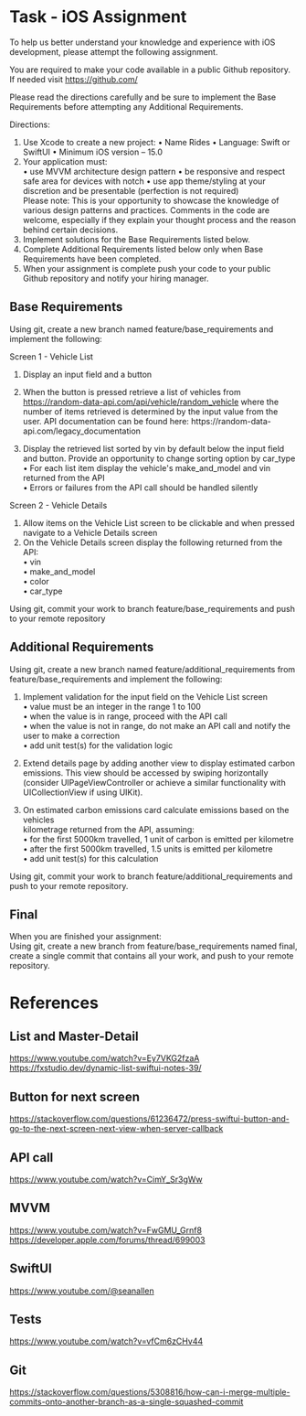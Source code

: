 #  Task - iOS Assignment 
 
To help us better understand your knowledge and experience with iOS 
development, please attempt the following assignment.  
 
You are required to make your code available in a public Github repository. If 
needed visit https://github.com/  
  
Please read the directions carefully and be sure to implement the Base 
Requirements before attempting any Additional Requirements. 
 
Directions: 
1. Use Xcode to create a new project: 
• Name Rides 
• Language: Swift or SwiftUI 
• Minimum iOS version – 15.0 
2. Your application must:  
• use MVVM architecture design pattern 
• be responsive and respect safe area for devices with notch 
• use app theme/styling at your discretion and be presentable (perfection is 
not required)  
Please note: This is your opportunity to showcase the knowledge of various 
design patterns and practices. Comments in the code are welcome, 
especially if they explain your thought process and the reason behind certain 
decisions.  
3. Implement solutions for the Base Requirements listed below. 
4. Complete Additional Requirements listed below only when Base 
Requirements have been completed. 
5. When your assignment is complete push your code to your public Github 
repository and notify your hiring manager. 
  
## Base Requirements   
Using git, create a new branch named feature/base_requirements and 
implement the following:  
  
Screen 1 - Vehicle List  
  
1. Display an input field and a button  
2. When the button is pressed retrieve a list of vehicles from 
https://random-data-api.com/api/vehicle/random_vehicle 
where the number of items retrieved is determined by the input value from the 
user. 
 API documentation can be found here: https://random-data-
api.com/legacy_documentation  
 
3. Display the retrieved list sorted by vin by default below the input field and 
button. Provide an opportunity to change sorting option by car_type 
• For each list item display the vehicle's make_and_model and vin 
returned from the API  
• Errors or failures from the API call should be handled silently  
 
Screen 2 - Vehicle Details  
1. Allow items on the Vehicle List screen to be clickable and when pressed 
navigate to a Vehicle Details screen  
2. On the Vehicle Details screen display the following returned from the API:  
• vin  
• make_and_model  
• color  
• car_type  
  
Using git, commit your work to branch 
feature/base_requirements and push to your remote repository 

## Additional Requirements   
 
Using git, create a new branch named 
feature/additional_requirements from  
feature/base_requirements and implement the following:  
  
1. Implement validation for the input field on the Vehicle List screen  
• value must be an integer in the range 1 to 100  
• when the value is in range, proceed with the API call  
• when the value is not in range, do not make an API call and notify the 
user to make a correction  
• add unit test(s) for the validation logic 
 
2. Extend details page by adding another view to display estimated carbon 
emissions. This view should be accessed by swiping horizontally (consider 
UIPageViewController or achieve a similar functionality with UICollectionView if 
using UIKit).  
3. On estimated carbon emissions card calculate emissions based on the vehicles  
kilometrage returned from the API, assuming:  
• for the first 5000km travelled, 1 unit of carbon is emitted per kilometre  
• after the first 5000km travelled, 1.5 units is emitted per kilometre  
• add unit test(s) for this calculation  
  
Using git, commit your work to branch 
feature/additional_requirements and push to your remote repository. 

## Final  
When you are finished your assignment:   
Using git, create a new branch from feature/base_requirements named 
final, create a single commit that contains all your work, and push to your 
remote repository. 


#  References

## List and Master-Detail
https://www.youtube.com/watch?v=Ey7VKG2fzaA
https://fxstudio.dev/dynamic-list-swiftui-notes-39/

## Button for next screen
https://stackoverflow.com/questions/61236472/press-swiftui-button-and-go-to-the-next-screen-next-view-when-server-callback

## API call
https://www.youtube.com/watch?v=CimY_Sr3gWw

## MVVM
https://www.youtube.com/watch?v=FwGMU_Grnf8 
https://developer.apple.com/forums/thread/699003

## SwiftUI
https://www.youtube.com/@seanallen 

## Tests
https://www.youtube.com/watch?v=vfCm6zCHv44 

## Git
https://stackoverflow.com/questions/5308816/how-can-i-merge-multiple-commits-onto-another-branch-as-a-single-squashed-commit
